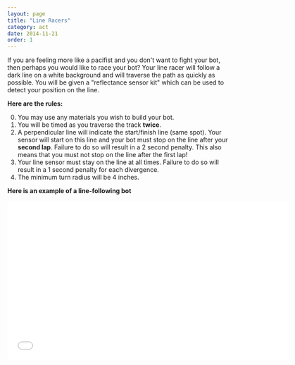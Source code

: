 ```yaml
---
layout: page
title: "Line Racers"
category: act
date: 2014-11-21
order: 1
---
```


If you are feeling more like a pacifist and you don't want to fight your bot, then perhaps you would like to race your bot?  Your line racer will follow a dark line on a white background and will traverse the path as quickly as possible.  You will be given a "reflectance sensor kit" which can be used to detect your position on the line.  

**Here are the rules:**

0. You may use any materials you wish to build your bot.
0. You will be timed as you traverse the track **twice**.
0. A perpendicular line will indicate the start/finish line (same spot).  Your sensor will start on this line and your bot must stop on the line after your **second lap**.  Failure to do so will result in a 2 second penalty.  This also means that you must not stop on the line after the first lap!
0. Your line sensor must stay on the line at all times.  Failure to do so will result in a 1 second penalty for each divergence.
0. The minimum turn radius will be 4 inches.

**Here is an example of a line-following bot**

<iframe width="640" height="360" src="//www.youtube.com/embed/i6n4CwqQer0" frameborder="0" allowfullscreen></iframe>


